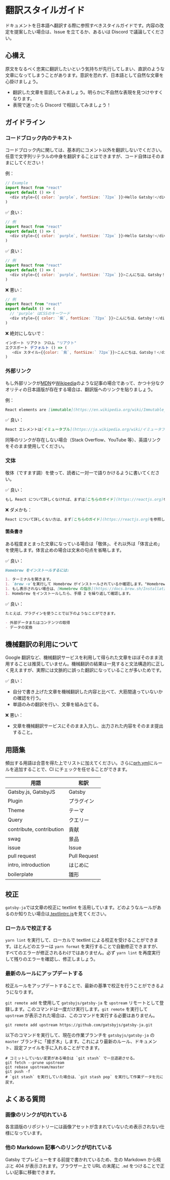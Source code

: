 # 翻訳スタイルガイド

ドキュメントを日本語へ翻訳する際に参照すべきスタイルガイドです。内容の改定を提案したい場合は、Issue を立てるか、あるいは Discord で議論してください。

## 心構え

原文をなるべく忠実に翻訳したいという気持ちが先行してしまい、直訳のような文章になってしまうことがあります。意訳を恐れず、日本語として自然な文章を心掛けましょう。

- 翻訳した文章を音読してみましょう。明らかに不自然な表現を見つけやすくなります。
- 表現で迷ったら Discord で相談してみましょう！

## ガイドライン

### コードブロック内のテキスト

コードブロック内に関しては、基本的にコメント以外を翻訳しないでください。任意で文字列リテラルの中身を翻訳することはできますが、コード自体はそのままにしてください！

例：

```js
// Example
import React from "react"
export default () => (
  <div style={{ color: `purple`, fontSize: `72px` }}>Hello Gatsby!</div>
)
```

✅ 良い：

```js
// 例
import React from "react"
export default () => (
  <div style={{ color: `purple`, fontSize: `72px` }}>Hello Gatsby!</div>
)
```

✅ 良い：

```js
// 例
import React from "react"
export default () => (
  <div style={{ color: `purple`, fontSize: `72px` }}>こんにちは、Gatsby！</div>
)
```

❌ 悪い：

```js
// 例
import React from "react"
export default () => (
  // 'purple' はCSSのキーワード
  <div style={{ color: `紫`, fontSize: `72px` }}>こんにちは、Gatsby！</div>
)
```

❌ 絶対にしないで：

```js
インポート リアクト フロム "リアクト"
エクスポート デフォルト () => (
   <div スタイル={{color: `紫`, fontSize:` 72px`}}>こんにちは、Gatsby！</div>
)
```

### 外部リンク

もし外部リンクが[MDN]や[Wikipedia]のような記事の場合であって、かつ十分なクオリティの日本語版が存在する場合は、翻訳版へのリンクを貼りましょう。

[mdn]: https://developer.mozilla.org/en-US/
[wikipedia]: https://en.wikipedia.org/wiki/Main_Page

例：

```md
React elements are [immutable](https://en.wikipedia.org/wiki/Immutable_object).
```

✅ 良い：

```md
React エレメントは[イミュータブル](https://ja.wikipedia.org/wiki/イミュータブル)です。
```

同等のリンクが存在しない場合（Stack Overflow、YouTube 等）、英語リンクをそのまま使用してください。

### 文体

敬体（ですます調）を使って、読者に一対一で語りかけるように書いてください。

✅ 良い：

```md
もし React について詳しくなければ、まずは[こちらのガイド](https://reactjs.org)をご覧ください。
```

❌ ダメかも：

```md
React について詳しくない方は、まず[こちらのガイド](https://reactjs.org)を参照してください。
```

#### 箇条書き

ある程度まとまった文章になっている場合は「敬体」、それ以外は「体言止め」を使用します。体言止めの場合は文末の句点を省略します。

✅ 良い：

```md
Homebrew をインストールするには:

1. ターミナルを開きます。
1. `brew -v`を実行して Homebrew がインストールされているか確認します。"Homebrew"という文字列とバージョン番号が表示されるはずです。
1. もし表示されない場合は、[Homebrew の指示](https://docs.brew.sh/Installation)に従って、ダウンロードしてインストールします。
1. Homebrew をインストールしたら、手順 2 を繰り返して確認します。
```

✅ 良い：

```md
たとえば、プラグインを使うことで以下のようなことができます。

- 外部データまたはコンテンツの取得
- データの変換
```

## 機械翻訳の利用について

Google 翻訳など、機械翻訳サービスを利用して得られた文章をほぼそのまま流用することは推奨していません。機械翻訳の結果は一見すると文法構造的に正しく見えますが、実際には文脈的に誤った翻訳になっていることが多いためです。

✅ 良い：

- 自分で書き上げた文章を機械翻訳した内容と比べて、大筋間違っていないかの確認を行う。
- 単語のみの翻訳を行い、文章を組み立てる。

❌ 悪い：

- 文章を機械翻訳サービスにそのまま入力し、出力された内容をそのまま提出すること。

## 用語集

頻出する用語は合意を得た上でリストに加えてください。さらに[prh.yml](/prh.yml)にルールを追加することで、CI にチェックを任せることができます。

<!-- textlint-disable -->

| 用語                     | 和訳         |
| ------------------------ | ------------ |
| Gatsby.js, GatsbyJS      | Gatsby       |
| Plugin                   | プラグイン   |
| Theme                    | テーマ       |
| Query                    | クエリー     |
| contribute, contribution | 貢献         |
| swag                     | 景品         |
| issue                    | Issue        |
| pull request             | Pull Request |
| intro, introduction      | はじめに     |
| boilerplate              | 雛形         |

<!-- textlint-enable -->

## 校正

`gatsby-ja`では文章の校正に textlint を活用しています。どのようなルールがあるのか知りたい場合は[.textlintrc.js](/.textlintrc.js)を見てください。

### ローカルで校正する

`yarn lint` を実行して、ローカルで textlint による校正を受けることができます。ほとんどのエラーは `yarn format` を実行することで自動修正できますが、すべてのエラーが修正されるわけではありません。必ず `yarn lint` を再度実行して残りのエラーを確認し、修正しましょう。

### 最新のルールにアップデートする

校正ルールをアップデートすることで、最新の基準で校正を行うことができるようになります。

`git remote add` を使用して `gatsbyjs/gatsby-ja` を `upstream` リモートとして登録します。このコマンドは一度だけ実行します。`git remote` を実行して `upstream` が表示された場合は、このコマンドを実行する必要はありません。

```shell
git remote add upstream https://github.com/gatsbyjs/gatsby-ja.git
```

以下のコマンドを実行して、現在の作業ブランチを `gatsbyjs/gatsby-ja` の `master` ブランチに「接ぎ木」します。これにより最新のルール、ドキュメント、設定ファイルを手に入れることができます。

```shell
# コミットしていない変更がある場合は `git stash` で一旦退避させる。
git fetch --prune upstream
git rebase upstream/master
git push -f
# `git stash` を実行していた場合は、`git stash pop` を実行して作業データを元に戻す。
```

## よくある質問

### 画像のリンクが切れている

各言語版のリポジトリーには画像アセットが含まれていないため表示されない仕様になっています。

### 他の Markdown 記事へのリンクが切れている

Gatsby でプレビューをする前提で書かれているため、生の Markdown から飛ぶと 404 が表示されます。ブラウザー上で URL の末尾に `.md` をつけることで正しい記事に移動できます。
